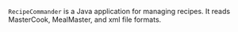 `RecipeCommander` is a Java application for managing recipes. It reads MasterCook, MealMaster, and xml file formats.
